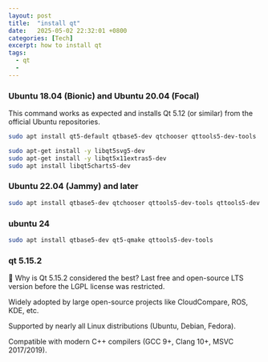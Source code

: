 ```yaml
---
layout: post
title:  "install qt"
date:   2025-05-02 22:32:01 +0800
categories: [Tech]
excerpt: how to install qt
tags:
  - qt 
  - 
---
```


### Ubuntu 18.04 (Bionic) and Ubuntu 20.04 (Focal)

 This command works as expected and installs Qt 5.12 (or similar) from the official Ubuntu repositories.

```bash
sudo apt install qt5-default qtbase5-dev qtchooser qttools5-dev-tools
```

```bash
sudo apt-get install -y libqt5svg5-dev
sudo apt-get install -y libqt5x11extras5-dev
sudo apt install libqt5charts5-dev
```

### Ubuntu 22.04 (Jammy) and later

```bash
sudo apt install qtbase5-dev qtchooser qttools5-dev-tools qttools5-dev
```

### ubuntu 24

```bash
sudo apt install qtbase5-dev qt5-qmake qttools5-dev-tools
```

### qt 5.15.2

📌 Why is Qt 5.15.2 considered the best?
Last free and open-source LTS version before the LGPL license was restricted.

Widely adopted by large open-source projects like CloudCompare, ROS, KDE, etc.

Supported by nearly all Linux distributions (Ubuntu, Debian, Fedora).

Compatible with modern C++ compilers (GCC 9+, Clang 10+, MSVC 2017/2019).